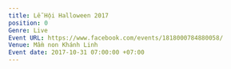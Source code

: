 ```yaml
---
title: Lễ Hội Halloween 2017
position: 0
Genre: Live
Event URL: https://www.facebook.com/events/1818000784880058/
Venue: Mầm non Khánh Linh
Event date: 2017-10-31 07:00:00 +07:00
---
```


